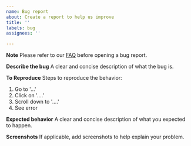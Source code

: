```yaml
---
name: Bug report
about: Create a report to help us improve
title: ''
labels: bug
assignees: ''

---
```


**Note**
Please refer to our [FAQ](https://ark-analysis.readthedocs.io/en/latest/_rtd/faq.html) before opening a bug report.

**Describe the bug**
A clear and concise description of what the bug is.

**To Reproduce**
Steps to reproduce the behavior:
1. Go to '...'
2. Click on '....'
3. Scroll down to '....'
4. See error

**Expected behavior**
A clear and concise description of what you expected to happen.

**Screenshots**
If applicable, add screenshots to help explain your problem.
